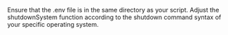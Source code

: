 Ensure that the .env file is in the same directory as your script. Adjust the shutdownSystem function according to the shutdown command syntax of your specific operating system.
